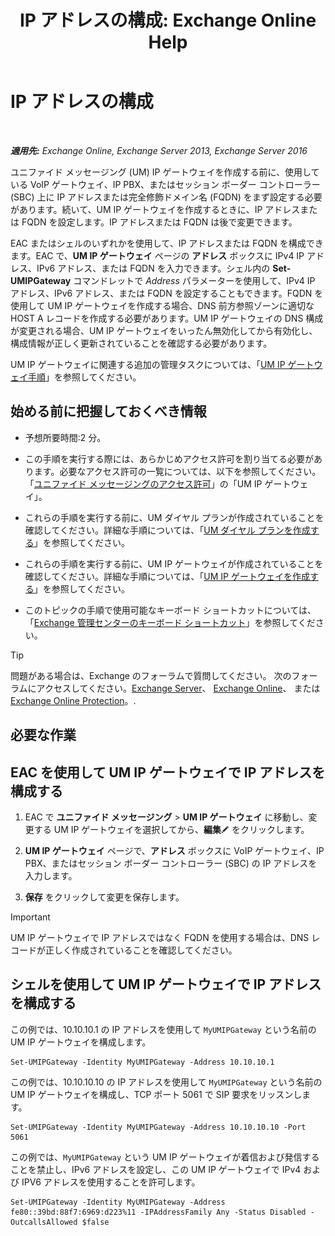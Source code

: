 ﻿---
title: 'IP アドレスの構成: Exchange Online Help'
TOCTitle: IP アドレスの構成
ms:assetid: 100541c1-2297-4c46-9602-b304736541a8
ms:mtpsurl: https://technet.microsoft.com/ja-jp/library/Bb266940(v=EXCHG.150)
ms:contentKeyID: 49895251
ms.date: 05/22/2018
mtps_version: v=EXCHG.150
ms.translationtype: HT
---

# IP アドレスの構成

 

_**適用先:** Exchange Online, Exchange Server 2013, Exchange Server 2016_

ユニファイド メッセージング (UM) IP ゲートウェイを作成する前に、使用している VoIP ゲートウェイ、IP PBX、またはセッション ボーダー コントローラー (SBC) 上に IP アドレスまたは完全修飾ドメイン名 (FQDN) をまず設定する必要があります。続いて、UM IP ゲートウェイを作成するときに、IP アドレスまたは FQDN を設定します。IP アドレスまたは FQDN は後で変更できます。

EAC またはシェルのいずれかを使用して、IP アドレスまたは FQDN を構成できます。EAC で、<strong>UM IP ゲートウェイ</strong> ページの <strong>アドレス</strong> ボックスに IPv4 IP アドレス、IPv6 アドレス、または FQDN を入力できます。シェル内の **Set-UMIPGateway** コマンドレットで *Address* パラメーターを使用して、IPv4 IP アドレス、IPv6 アドレス、または FQDN を設定することもできます。FQDN を使用して UM IP ゲートウェイを作成する場合、DNS 前方参照ゾーンに適切な HOST A レコードを作成する必要があります。UM IP ゲートウェイの DNS 構成が変更される場合、UM IP ゲートウェイをいったん無効化してから有効化し、構成情報が正しく更新されていることを確認する必要があります。

UM IP ゲートウェイに関連する追加の管理タスクについては、「[UM IP ゲートウェイ手順](um-ip-gateway-procedures-exchange-2013-help.md)」を参照してください。

## 始める前に把握しておくべき情報

  - 予想所要時間:2 分。

  - この手順を実行する際には、あらかじめアクセス許可を割り当てる必要があります。必要なアクセス許可の一覧については、以下を参照してください。「[ユニファイド メッセージングのアクセス許可](unified-messaging-permissions-exchange-2013-help.md)」の「UM IP ゲートウェイ」。

  - これらの手順を実行する前に、UM ダイヤル プランが作成されていることを確認してください。詳細な手順については、「[UM ダイヤル プランを作成する](create-a-um-dial-plan-exchange-2013-help.md)」を参照してください。

  - これらの手順を実行する前に、UM IP ゲートウェイが作成されていることを確認してください。詳細な手順については、「[UM IP ゲートウェイを作成する](create-a-um-ip-gateway-exchange-2013-help.md)」を参照してください。

  - このトピックの手順で使用可能なキーボード ショートカットについては、「[Exchange 管理センターのキーボード ショートカット](keyboard-shortcuts-in-the-exchange-admin-center-exchange-online-protection-help.md)」を参照してください。


> [!TIP]
> 問題がある場合は、Exchange のフォーラムで質問してください。 次のフォーラムにアクセスしてください。<A href="https://go.microsoft.com/fwlink/p/?linkid=60612">Exchange Server</A>、 <A href="https://go.microsoft.com/fwlink/p/?linkid=267542">Exchange Online</A>、 または <A href="https://go.microsoft.com/fwlink/p/?linkid=285351">Exchange Online Protection</A>。.



## 必要な作業

## EAC を使用して UM IP ゲートウェイで IP アドレスを構成する

1.  EAC で <strong>ユニファイド メッセージング</strong> \> <strong>UM IP ゲートウェイ</strong> に移動し、変更する UM IP ゲートウェイを選択してから、<strong>編集</strong>![編集アイコン](images/Bb124582.6f53ccb2-1f13-4c02-bea0-30690e6ea71d(EXCHG.150).gif "編集アイコン") をクリックします。

2.  <strong>UM IP ゲートウェイ</strong> ページで、<strong>アドレス</strong> ボックスに VoIP ゲートウェイ、IP PBX、またはセッション ボーダー コントローラー (SBC) の IP アドレスを入力します。

3.  <strong>保存</strong> をクリックして変更を保存します。


> [!IMPORTANT]
> UM IP ゲートウェイで IP アドレスではなく FQDN を使用する場合は、DNS レコードが正しく作成されていることを確認してください。



## シェルを使用して UM IP ゲートウェイで IP アドレスを構成する

この例では、10.10.10.1 の IP アドレスを使用して `MyUMIPGateway` という名前の UM IP ゲートウェイを構成します。

    Set-UMIPGateway -Identity MyUMIPGateway -Address 10.10.10.1

この例では、10.10.10.10 の IP アドレスを使用して `MyUMIPGateway` という名前の UM IP ゲートウェイを構成し、TCP ポート 5061 で SIP 要求をリッスンします。

    Set-UMIPGateway -Identity MyUMIPGateway -Address 10.10.10.10 -Port 5061

この例では、`MyUMIPGateway` という UM IP ゲートウェイが着信および発信することを禁止し、IPv6 アドレスを設定し、この UM IP ゲートウェイで IPv4 および IPV6 アドレスを使用することを許可します。

    Set-UMIPGateway -Identity MyUMIPGateway -Address fe80::39bd:88f7:6969:d223%11 -IPAddressFamily Any -Status Disabled -OutcallsAllowed $false

